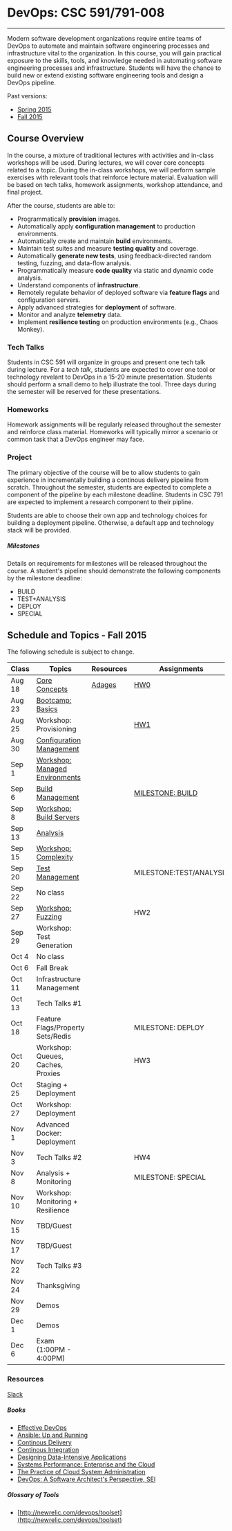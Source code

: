 # DevOps: CSC 591/791-008
-------------------------

Modern software development organizations require entire teams of DevOps to automate  and maintain software engineering processes and infrastructure vital to the organization. In this course, you will gain practical exposure to the skills, tools, and knowledge needed in automating software engineering processes and infrastructure. 
Students will have the chance to build new or extend existing software engineering tools and design a DevOps pipeline.

Past versions:
* [Spring 2015 ](https://github.com/CSC-DevOps/Course/tree/Spring2015)
* [Fall 2015 ](https://github.com/CSC-DevOps/Course/tree/Fall2015)

## Course Overview

In the course, a mixture of traditional lectures with activities and in-class workshops will be used.  During lectures, we will cover core concepts related to a topic. During the in-class workshops, we will perform sample exercises with relevant tools that reinforce lecture material.  Evaluation will be based on tech talks, homework assignments, workshop attendance, and final project.

After the course, students are able to:

* Programmatically **provision** images.
* Automatically apply **configuration management** to production environments.
* Automatically create and maintain **build** environments.
* Maintain test suites and measure **testing quality** and coverage.
* Automatically **generate new tests**, using feedback-directed random testing, fuzzing, and data-flow analysis.
* Programmatically measure **code quality** via static and dynamic code analysis.
* Understand components of **infrastructure**.
* Remotely regulate behavior of deployed software via **feature flags** and configuration servers.
* Apply advanced strategies for **deployment** of software.
* Monitor and analyze **telemetry** data.
* Implement **resilience testing** on production environments (e.g., Chaos Monkey).


### Tech Talks

Students in CSC 591 will organize in groups and present one tech talk during lecture.  For a *tech talk*, students are expected to cover one tool or technology revelant to DevOps in a 15-20 minute presentation.  Students should perform a small demo to help illustrate the tool. Three days during the semester will be reserved for these presentations.

### Homeworks

Homework assignments will be regularly released throughout the semester and reinforce class material.  Homeworks will typically mirror a scenario or common task that a DevOps engineer may face.

### Project

The primary objective of the course will be to allow students to gain experience in incrementally building a continous delivery pipeline from scratch.  Throughout the semester, students are expected to complete a component of the pipeline by each milestone deadline.  Students in CSC 791 are expected to implement a research component to their pipline. 

Students are able to choose their own app and technology choices for building a deployment pipeline.  Otherwise, a default app and technology stack will be provided.

##### Milestones

Details on requirements for milestones will be released throughout the course.  A student's pipeline should demonstrate the following components by the milestone deadline:

* BUILD
* TEST+ANALYSIS
* DEPLOY
* SPECIAL

## Schedule and Topics - Fall 2015

The following schedule is subject to change.

| Class    | Topics                           |  Resources | Assignments       |
|----------|----------------------------------|------------| ----------------  |
| Aug 18   | [Core Concepts](http://tiny.cc/CSC-DevOpsCore) |  [Adages](https://github.com/CSC-DevOps/Course/blob/master/Readings/AdagesI.pdf)          | [HW0](https://github.com/CSC-DevOps/Course/blob/master/HW/HW0.md) |
| Aug 23   | [Bootcamp: Basics](https://github.com/REU-SOS/EngineeringBasics)  |            |                   |
| Aug 25   | Workshop: Provisioning           |            | [HW1](https://github.com/CSC-DevOps/Course/blob/master/HW/HW1.md)|
| Aug 30   | [Configuration Management](http://tiny.cc/devops-cm-slides) |            |                   |
| Sep  1   | [Workshop: Managed Environments](https://github.com/CSC-DevOps/Course/blob/master/Workshops/CM.md)   |            |                   |
| Sep  6   | [Build Management](https://docs.google.com/presentation/d/1KoMQark9bdaNMBpSBfEewjR1qEic_Fi0nJxN6si6BgA/edit#slide=id.p)                 |            | [MILESTONE: BUILD](https://github.com/CSC-DevOps/Course/blob/master/Project/M1.md)  |
| Sep  8   | [Workshop: Build Servers](https://github.com/CSC-DevOps/Course/blob/master/Workshops/Build.md)          |            |                   |
| Sep 13   | [Analysis](https://docs.google.com/presentation/d/1EkfcbwXko9gvtel0t4GD_cpE4me-OAIwdYt0p_OAeIs/edit#slide=id.p)                         |            |                   |
| Sep 15   | [Workshop: Complexity](https://github.com/CSC-DevOps/Complexity)                |            |                   |
| Sep 20   | [Test Management](https://docs.google.com/presentation/d/1Wv149dt56DAixTn5BqdyHwVxBWyHU1pk5ohL7jlVAWs/edit#slide=id.p)                  |            |MILESTONE:TEST/ANALYSIS|        
| Sep 22   | No class                         |            |                   |
| Sep 27   | [Workshop: Fuzzing](https://github.com/CSC-DevOps/Fuzzing)        |            | HW2               |
| Sep 29   | Workshop: Test Generation                              |            |                   |
| Oct  4   | No class                         |            |                   |
| Oct  6   | Fall Break                       |            |                   |
| Oct 11   | Infrastructure Management        |            |                   |
| Oct 13   | Tech Talks #1                    |            |                   |
| Oct 18   | Feature Flags/Property Sets/Redis|            | MILESTONE: DEPLOY |
| Oct 20   | Workshop: Queues, Caches, Proxies|            | HW3               |            
| Oct 25   | Staging + Deployment             |            |                   |
| Oct 27   | Workshop: Deployment             |            |                   |
| Nov  1   | Advanced Docker: Deployment      |            |                   |
| Nov  3   | Tech Talks #2                    |            | HW4               |
| Nov  8   | Analysis + Monitoring            |            | MILESTONE: SPECIAL|
| Nov 10   | Workshop: Monitoring + Resilience|            |                   |
| Nov 15   | TBD/Guest                        |            |                   |
| Nov 17   | TBD/Guest                        |            |                   |
| Nov 22   | Tech Talks #3                    |            |                   |
| Nov 24   | Thanksgiving                     |            |                   |
| Nov 29   | Demos                            |            |                   |
| Dec  1   | Demos                            |            |                   |
| Dec  6   | Exam (1:00PM - 4:00PM)           |            |                   |

### Resources

[Slack](https://csc-devopsfall16.slack.com)

##### Books

* [Effective DevOps](https://www.amazon.com/Effective-DevOps-Building-Collaboration-Affinity/dp/1491926309)
* [Ansible: Up and Running](http://www.ansiblebook.com/)
* [Continous Delivery](http://continuousdelivery.com/)
* [Continous Integration](http://www.amazon.com/Continuous-Integration-Improving-Software-Reducing/dp/0321336380)
* [Designing Data-Intensive Applications](http://dataintensive.net/)
* [Systems Performance: Enterprise and the Cloud](http://www.brendangregg.com/sysperfbook.html)
* [The Practice of Cloud System Administration](http://the-cloud-book.com/)
* [DevOps: A Software Architect's Perspective, SEI](http://www.amazon.com/DevOps-Software-Architects-Perspective-Engineering/dp/0134049845)

##### Glossary of Tools

* [http://newrelic.com/devops/toolset](http://newrelic.com/devops/toolset)
